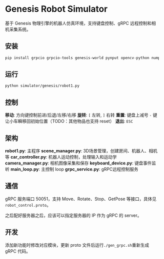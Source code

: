 # Genesis Robot Simulator

基于 Genesis 物理引擎的机器人仿真环境，支持键盘控制、gRPC 远程控制和相机采集系统。

## 安装

```bash
pip install grpcio grpcio-tools genesis-world pynput opencv-python numpy scipy
```

## 运行

```bash
python simulator/genesis/robot1.py
```

## 控制

**移动**: 方向键控制前进/后退/左移/右移
**旋转**: `[` 左转, `]` 右转
**重置**: 键盘上减号 `-` 键让小车瞬移回初始位置（TODO：其他物品也支持 reset）
**退出**: `ESC`

## 架构

**robot1.py**: 主程序
**scene_manager.py**: 3D场景管理，创建房间、机器人、相机等
**car_controller.py**: 机器人运动控制，处理输入和运动学
**camera_manager.py**: 相机图像采集和保存
**keyboard_device.py**: 键盘事件监听
**main_loop.py**: 主控制 loop
**grpc_service.py**: gRPC远程控制服务

## 通信

gRPC 服务端口 50051，支持 Move、Rotate、Stop、GetPose 等接口，具体见 `robot_control.proto`。

之后配好服务器之后，应该可以指定服务器的 IP 作为 gRPC 的 server。

## 开发

添加新功能时修改对应模块，更新 proto 文件后运行`./gen_grpc.sh`重新生成 gRPC 代码。
